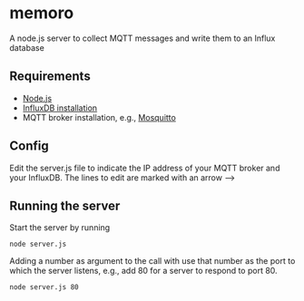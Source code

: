# memoro
A node.js server to collect MQTT messages and write them to an Influx database

## Requirements
- [Node.js](https://nodejs.org/en/download/)
- [InfluxDB installation](https://portal.influxdata.com/downloads/)
- MQTT broker installation, e.g., [Mosquitto](https://mosquitto.org/download/)

## Config
Edit the server.js file to indicate the IP address of your MQTT broker and your InfluxDB. The lines to edit are marked with an arrow -->

## Running the server
Start the server by running
```
node server.js 
```
Adding a number as argument to the call with use that number as the port to which the server listens, e.g., add 80 for a server to respond to port 80.
```
node server.js 80
```
